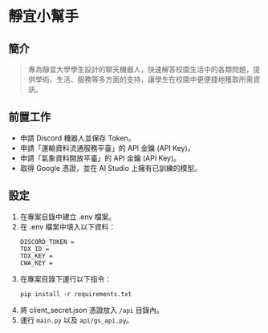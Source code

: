 # 靜宜小幫手

## 簡介
> 專為靜宜大學學生設計的聊天機器人，快速解答校園生活中的各類問題，提供學術、生活、服務等多方面的支持，讓學生在校園中更便捷地獲取所需資訊。

## 前置工作
- 申請 Discord 機器人並保存 Token。
- 申請「運輸資料流通服務平臺」的 API 金鑰 (API Key)。
- 申請「氣象資料開放平臺」的 API 金鑰 (API Key)。
- 取得 Google 憑證，並在 AI Studio 上擁有已訓練的模型。

## 設定
1. 在專案目錄中建立 .env 檔案。
2. 在 .env 檔案中填入以下資料：
    ```
    DISCORD_TOKEN = 
    TDX_ID = 
    TDX_KEY = 
    CWA_KEY = 
    ```
3. 在專案目錄下運行以下指令：
    ```
    pip install -r requirements.txt
    ```
4. 將 client_secret.json 憑證放入 `/api` 目錄內。
4. 運行 `main.py` 以及 `api/gs_api.py`。